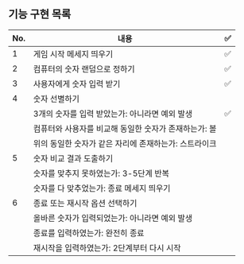 ## 기능 구현 목록

| No. | 내용                                                  | ✅  |
| --- | ----------------------------------------------------- | --- |
| 1   | 게임 시작 메세지 띄우기                               | ✅  |
| 2   | 컴퓨터의 숫자 랜덤으로 정하기                         | ✅  |
| 3   | 사용자에게 숫자 입력 받기                             | ✅  |
| 4   | 숫자 선별하기                                         |     |
|     | 3개의 숫자를 입력 받았는가: 아니라면 예외 발생        | ✅  |
|     | 컴퓨터와 사용자를 비교해 동일한 숫자가 존재하는가: 볼 |     |
|     | 위의 동일한 숫자가 같은 자리에 존재하는가: 스트라이크 |     |
| 5   | 숫자 비교 결과 도출하기                               |     |
|     | 숫자를 맞추지 못하였는가: 3-5단계 반복                |     |
|     | 숫자를 다 맞추었는가: 종료 메세지 띄우기              |     |
| 6   | 종료 또는 재시작 옵션 선택하기                        |     |
|     | 올바른 숫자가 입력되었는가: 아니라면 예외 발생        |     |
|     | 종료를 입력하였는가: 완전히 종료                      |     |
|     | 재시작을 입력하였는가: 2단계부터 다시 시작            |     |
